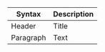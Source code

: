  Syntax      | Description
 ----------- | ----------- 
 Header      | Title       
 Paragraph   | Text        